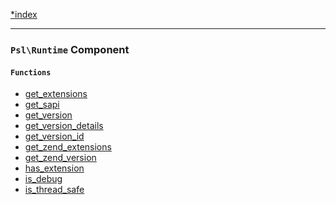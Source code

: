 <!--
    This markdown file was generated using `docs/documenter.php`.

    Any edits to it will likely be lost.
-->

[*index](./../README.md)

---

### `Psl\Runtime` Component

#### `Functions`

- [get_extensions](./../../src/Psl/Runtime/get_extensions.php#L12)
- [get_sapi](./../../src/Psl/Runtime/get_sapi.php#L16)
- [get_version](./../../src/Psl/Runtime/get_version.php#L16)
- [get_version_details](./../../src/Psl/Runtime/get_version_details.php#L19)
- [get_version_id](./../../src/Psl/Runtime/get_version_id.php#L16)
- [get_zend_extensions](./../../src/Psl/Runtime/get_zend_extensions.php#L14)
- [get_zend_version](./../../src/Psl/Runtime/get_zend_version.php#L16)
- [has_extension](./../../src/Psl/Runtime/has_extension.php#L16)
- [is_debug](./../../src/Psl/Runtime/is_debug.php#L14)
- [is_thread_safe](./../../src/Psl/Runtime/is_thread_safe.php#L14)


